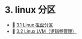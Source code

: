 # 3. linux 分区

* 📄 [3.1 Linux 磁盘分区](siyuan://blocks/20240919112013-u467qa0)
* 📄 [3.2 Linux LVM（逻辑卷管理）](siyuan://blocks/20231110105237-qai17ft)

　　‍
